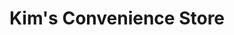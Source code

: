 ---
title: "Kim's Convenience Store"
url: /williamsburg/kims-convenience-store/
shop: Lebensmittel
---